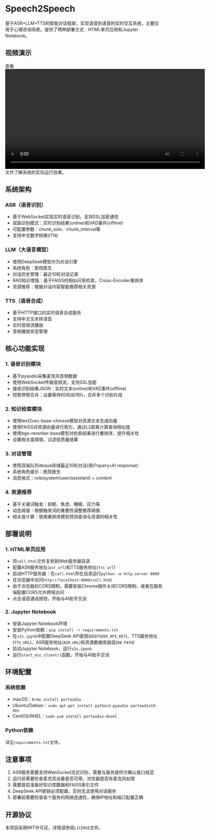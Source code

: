 # Speech2Speech

基于ASR+LLM+TTS的智能对话框架，实现语音到语音的实时交互系统，主要应用于心理咨询场景。提供了两种部署方式：HTML单页应用和Jupyter Notebook。

## 视频演示

查看<video src="examples/demo.mov" controls width="640"></video>文件了解系统的实际运行效果。

## 系统架构

### ASR（语音识别）
- 基于WebSocket实现实时语音识别，支持SSL加密通信
- 双路识别模式：实时识别结果(online)和VAD事件(offline)
- 可配置参数：chunk_size、chunk_interval等
- 支持中文数字转换(ITN)

### LLM（大语言模型）
- 使用DeepSeek模型作为对话引擎
- 系统角色：医院医生
- 对话历史管理：最近10轮对话记录  
- RAG知识增强：基于FAISS的相似问答检索，Cross-Encoder重排序
- 资源推荐：根据对话内容智能推荐相关资源

### TTS（语音合成）
- 基于HTTP接口的实时语音合成服务
- 支持中文文本转语音
- 实时音频流播放
- 音频播放状态管理

## 核心功能实现

### 1. 语音识别模块
- 基于pyaudio采集麦克风音频数据
- 使用WebSocket传输音频流，支持SSL加密
- 接收识别结果JSON：实时文本(online)和VAD事件(offline) 
- 短暂停顿合并：设置等待时间(如1秒)，合并多个识别片段

### 2. 知识检索模块
- 使用text2vec-base-chinese模型对资源文本生成向量
- 使用FAISS对资源向量进行索引，通过L2距离计算查询相似度
- 使用bge-reranker-base模型对检索结果进行重排序，提升相关性
- 设置相关度阈值，过滤低质量结果

### 3. 对话管理
- 使用双端队列deque存储最近10轮对话(用户query+AI response)  
- 系统角色提示：医院医生
- 消息格式：role(system/user/assistant) + content

### 4. 资源推荐
- 基于关键词触发：抑郁、焦虑、睡眠、压力等
- 动态阈值：根据触发词的重要性调整推荐阈值
- 相关度计算：使用重排序模型预测查询与资源的相关性

## 部署说明

### 1. HTML单页应用
- 将`call.html`文件复制到Web服务器目录
- 配置ASR服务地址(`asr_url`)和TTS服务地址(`tts_url`)
- 启动HTTP服务器：在`call.html`所在目录运行`python -m http.server 8000`
- 在浏览器中访问`http://localhost:8000/call.html`
- 由于浏览器的CORS限制，需要安装Chrome插件关闭CORS限制，或者在服务端配置CORS允许跨域访问
- 点击语音通话按钮，开始与AI助手交谈

### 2. Jupyter Notebook
- 安装Jupyter Notebook环境
- 安装Python依赖：`pip install -r requirements.txt`
- 在`s2s.ipynb`中配置DeepSeek API密钥(`DEEPSEEK_API_KEY`)、TTS服务地址(`TTS_URL`)、ASR服务地址(`ASR_URL`)和资源数据库路径(`DB_PATH`) 
- 启动Jupyter Notebook，运行`s2s.ipynb`
- 运行`start_mic_client()`函数，开始与AI助手交谈

## 环境配置

### 系统依赖
- macOS：`brew install portaudio`
- Ubuntu/Debian：`sudo apt-get install python3-pyaudio portaudio19-dev`
- CentOS/RHEL：`sudo yum install portaudio-devel`

### Python依赖
详见`requirements.txt`文件。

## 注意事项
1. ASR服务需要支持WebSocket流式识别，需要与服务提供方确认接口规范
2. 运行前需要检查麦克风设备是否可用，浏览器是否有麦克风权限
3. 需要提前准备好知识库数据和FAISS索引文件
4. DeepSeek API密钥必须配置，否则无法使用对话服务 
5. 部署前需要检查各个服务的网络连通性，确保IP地址和端口配置正确

## 开源协议
本项目采用MIT许可证，详情请参阅`LICENSE`文件。